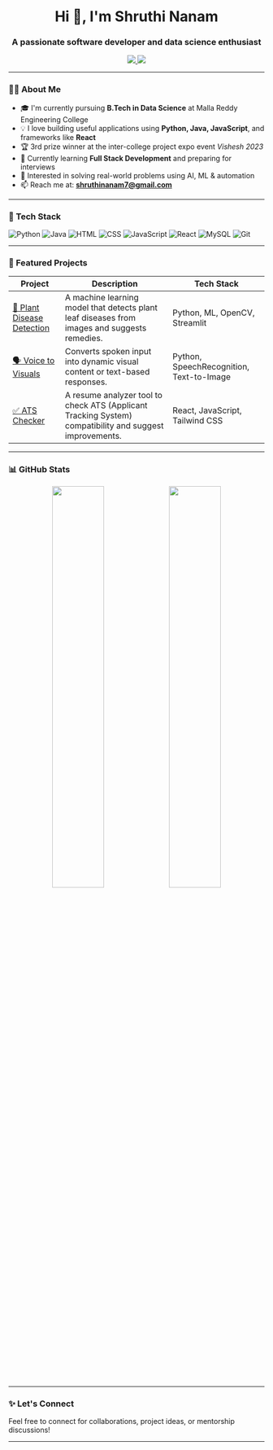 <h1 align="center">Hi 👋, I'm Shruthi Nanam</h1>
<h3 align="center">A passionate software developer and data science enthusiast</h3>

<p align="center">
  <a href="https://www.linkedin.com/in/nanamshruthi" target="_blank">
    <img src="https://img.shields.io/badge/LinkedIn-blue?logo=linkedin&style=for-the-badge" />
  </a>
  <a href="mailto:shruthinanam7@gmail.com">
    <img src="https://img.shields.io/badge/Gmail-red?logo=gmail&style=for-the-badge" />
  </a>
</p>

---

### 👩‍💻 About Me

- 🎓 I'm currently pursuing **B.Tech in Data Science** at Malla Reddy Engineering College  
- 💡 I love building useful applications using **Python, Java, JavaScript**, and frameworks like **React**  
- 🏆 3rd prize winner at the inter-college project expo event *Vishesh 2023*  
- 🌱 Currently learning **Full Stack Development** and preparing for interviews  
- 🧠 Interested in solving real-world problems using AI, ML & automation  
- 📫 Reach me at: **shruthinanam7@gmail.com**

---

### 🚀 Tech Stack

![Python](https://img.shields.io/badge/-Python-black?logo=python&style=flat)
![Java](https://img.shields.io/badge/-Java-red?logo=java&style=flat)
![HTML](https://img.shields.io/badge/-HTML5-orange?logo=html5&style=flat)
![CSS](https://img.shields.io/badge/-CSS3-blue?logo=css3&style=flat)
![JavaScript](https://img.shields.io/badge/-JavaScript-yellow?logo=javascript&style=flat)
![React](https://img.shields.io/badge/-React-blue?logo=react&style=flat)
![MySQL](https://img.shields.io/badge/-MySQL-black?logo=mysql&style=flat)
![Git](https://img.shields.io/badge/-Git-critical?logo=git&style=flat)

---

### 📌 Featured Projects

| Project | Description | Tech Stack |
|--------|-------------|------------|
| [🌿 Plant Disease Detection](https://github.com/Nanamshruthi/plant_disease_detection) | A machine learning model that detects plant leaf diseases from images and suggests remedies. | Python, ML, OpenCV, Streamlit |
| [🗣️ Voice to Visuals](https://github.com/Nanamshruthi/voice_to_visuals) | Converts spoken input into dynamic visual content or text-based responses. | Python, SpeechRecognition, Text-to-Image |
| [✅ ATS Checker](https://github.com/Nanamshruthi/ats-checker) | A resume analyzer tool to check ATS (Applicant Tracking System) compatibility and suggest improvements. | React, JavaScript, Tailwind CSS |

---

### 📊 GitHub Stats

<p align="center">
  <img src="https://github-readme-stats.vercel.app/api?username=Nanamshruthi&show_icons=true&theme=radical" width="45%" />
  <img src="https://github-readme-streak-stats.herokuapp.com/?user=Nanamshruthi&theme=radical" width="45%" />
</p>

---

### ✨ Let's Connect

Feel free to connect for collaborations, project ideas, or mentorship discussions!

---
